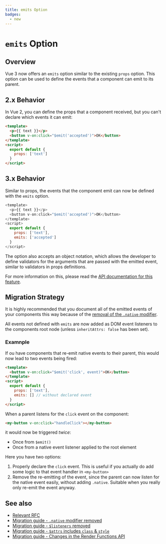 ```yaml
---
title: emits Option
badges:
  - new
---
```


# `emits` Option <MigrationBadges :badges="$frontmatter.badges" />

## Overview

Vue 3 now offers an `emits` option similar to the existing `props` option. This option can be used to define the events that a component can emit to its parent.

## 2.x Behavior

In Vue 2, you can define the props that a component received, but you can't declare which events it can emit:

```html
<template>
  <p>{{ text }}</p>
  <button v-on:click="$emit('accepted')">OK</button>
</template>
<script>
  export default {
    props: ['text']
  }
</script>
```

## 3.x Behavior

Similar to props, the events that the component emit can now be defined with the `emits` option.

```javascript
<template>
  <p>{{ text }}</p>
  <button v-on:click="$emit('accepted')">OK</button>
</template>
<script>
  export default {
    props: ['text'],
    emits: ['accepted']
  }
</script>
```

The option also accepts an object notation, which allows the developer to define validators for the arguments that are passed with the emitted event, similar to validators in props definitions.

For more information on this, please read the [API documentation for this feature](../api/options-data.md#emits).

## Migration Strategy

It is highly recommended that you document all of the emitted events of your components this way because of the [removal of the `.native` modifier](./v-on-native-modifier-removed.md).

All events not defined with `emits` are now added as DOM event listeners to the components root node (unless `inheritAttrs: false` has been set).

### Examnple

If ou have components that re-emit native events to their parent, this would now lead to two events being fired:

```html
<template>
  <button v-on:click="$emit('click', event)">OK</button>
</template>
<script>
  export default {
    props: ['text'],
    emits: [] // without declared event
  }
</script>
```

When a parent listens for the `click` event on the component:

```html
<my-button v-on:click="handleClick"></my-button>
```

it would now be triggered _twice_:

- Once from `$emit()`
- Once from a native event listener applied to the root element

Here you have two options:

1. Properly declare the `click` event. This is useful if you actually do add some logic to that event handler in `<my-button>`
2. Remove the re-emitting of the event, since the parent can now listen for the native event easily, without adding `.native`. Suitable when you really only re-emit the event anyway.

## See also

- [Relevant RFC](https://github.com/vuejs/rfcs/blob/master/active-rfcs/0030-emits-option.md)
- [Migration guide - `.native` modifier removed](./v-on-native-modifier-removed.md)
- [Migration guide - `$listeners` removed](./listeners-removed.md)
- [Migration guide - `$attrs` includes `class` & `style` ](./attrs-includes-class-style.md)
- [Migration guide - Changes in the Render Functions API](./render-function-api.md)
